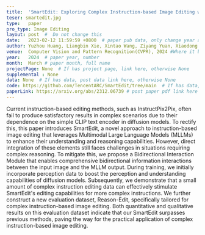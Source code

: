 ```yaml
---
title:  'SmartEdit: Exploring Complex Instruction-based Image Editing with Multimodal Large Language Models'  #  Paper title, covered by ''
teser: smartedit.jpg
type:   paper
pro_type: Image Editing
layout: post  #  Do not change this
date:   2023-02-12 11:59:59 +0800  # paper pub data, only change year and month according to this format
author: Yuzhou Huang, Liangbin Xie, Xintao Wang, Ziyang Yuan, Xiaodong Cun, Yixiao Ge, Jiantao Zhou, Chao Dong, Rui Huang, Ruimao Zhang, Ying Shan # authors information
venue:  Computer Vision and Pattern Recognition(CVPR), 2024 #Where it be, ICCV and CVPR remove IEEE Conference on,
year:   2024  # paper year, number
month:  March # paper month, full name
projectPage: None  # If has project page, link here, otherwise None
supplemental : None
data: None  # If has data, post data link here, otherwise None
code: https://github.com/TencentARC/SmartEdit/tree/main  # If has data, post code link here, otherwise None
paperLink: https://arxiv.org/abs/2312.06739 # post paper pdf link here
---
```


Current instruction-based editing methods, such as InstructPix2Pix, often fail to produce satisfactory results in complex scenarios due to their dependence on the simple CLIP text encoder in diffusion models. To rectify this, this paper introduces SmartEdit, a novel approach to instruction-based image editing that leverages Multimodal Large Language Models (MLLMs) to enhance their understanding and reasoning capabilities. However, direct integration of these elements still faces challenges in situations requiring complex reasoning. To mitigate this, we propose a Bidirectional Interaction Module that enables comprehensive bidirectional information interactions between the input image and the MLLM output. During training, we initially incorporate perception data to boost the perception and understanding capabilities of diffusion models. Subsequently, we demonstrate that a small amount of complex instruction editing data can effectively stimulate SmartEdit's editing capabilities for more complex instructions. We further construct a new evaluation dataset, Reason-Edit, specifically tailored for complex instruction-based image editing. Both quantitative and qualitative results on this evaluation dataset indicate that our SmartEdit surpasses previous methods, paving the way for the practical application of complex instruction-based image editing.